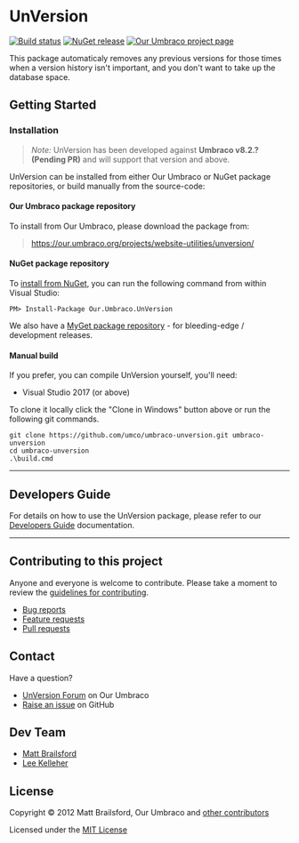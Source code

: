 # UnVersion

[![Build status](https://img.shields.io/appveyor/ci/umco/umbraco-unversion.svg)](https://ci.appveyor.com/project/umco/umbraco-unversion)
[![NuGet release](https://img.shields.io/nuget/v/Our.Umbraco.UnVersion.svg)](https://www.nuget.org/packages/Our.Umbraco.UnVersion)
[![Our Umbraco project page](https://img.shields.io/badge/our-umbraco-orange.svg)](https://our.umbraco.org/projects/website-utilities/unversion/)


This package automaticaly removes any previous versions for those times when a version history isn't important, and you don't want to take up the database space.


## Getting Started

### Installation

> *Note:* UnVersion has been developed against **Umbraco v8.2.? (Pending PR)** and will support that version and above.

UnVersion can be installed from either Our Umbraco or NuGet package repositories, or build manually from the source-code:

#### Our Umbraco package repository

To install from Our Umbraco, please download the package from:

> <https://our.umbraco.org/projects/website-utilities/unversion/>

#### NuGet package repository

To [install from NuGet](https://www.nuget.org/packages/Our.Umbraco.UnVersion), you can run the following command from within Visual Studio:

	PM> Install-Package Our.Umbraco.UnVersion

We also have a [MyGet package repository](https://www.myget.org/gallery/umbraco-packages) - for bleeding-edge / development releases.

#### Manual build

If you prefer, you can compile UnVersion yourself, you'll need:

* Visual Studio 2017 (or above)

To clone it locally click the "Clone in Windows" button above or run the following git commands.

	git clone https://github.com/umco/umbraco-unversion.git umbraco-unversion
	cd umbraco-unversion
	.\build.cmd

---

## Developers Guide

For details on how to use the UnVersion package, please refer to our [Developers Guide](docs/developers-guide.md) documentation.

---

## Contributing to this project

Anyone and everyone is welcome to contribute. Please take a moment to review the [guidelines for contributing](CONTRIBUTING.md).

* [Bug reports](CONTRIBUTING.md#bugs)
* [Feature requests](CONTRIBUTING.md#features)
* [Pull requests](CONTRIBUTING.md#pull-requests)


## Contact

Have a question?

* [UnVersion Forum](https://our.umbraco.org/projects/website-utilities/unversion/bugs-feedback-and-suggestions/) on Our Umbraco
* [Raise an issue](https://github.com/umco/umbraco-unversion/issues) on GitHub


## Dev Team

* [Matt Brailsford](https://github.com/mattbrailsford)
* [Lee Kelleher](https://github.com/leekelleher)


## License

Copyright &copy; 2012 Matt Brailsford, Our Umbraco and [other contributors](https://github.com/umco/umbraco-unversion/graphs/contributors)

Licensed under the [MIT License](LICENSE.md)
